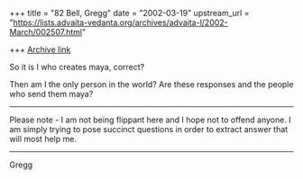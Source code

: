 +++
title = "82 Bell, Gregg"
date = "2002-03-19"
upstream_url = "https://lists.advaita-vedanta.org/archives/advaita-l/2002-March/002507.html"

+++
[Archive link](https://lists.advaita-vedanta.org/archives/advaita-l/2002-March/002507.html)

So it is I who creates maya, correct?

Then am I the only person in the world? Are these responses and the people
who send them maya?

***
Please note - I am not being flippant here and I hope not to offend anyone.
I am simply trying to pose succinct questions in order to extract answer
that will most help me.
***


Gregg

